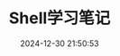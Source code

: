 ---
pageComponent:
  name: Catalogue
  data:
    path: 01.编程/01.Shell学习笔记
    description: 尚记时，记之
title: Shell学习笔记
date: 2024-12-30 21:50:53
permalink: /shell/
sidebar: false
article: false
comment: false
editLink: false
---